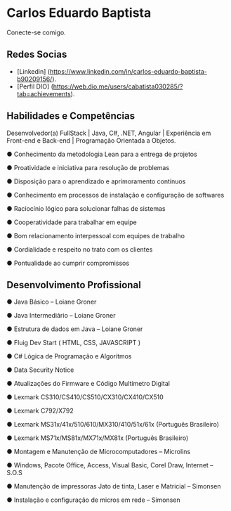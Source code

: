 
# Carlos Eduardo Baptista

Conecte-se comigo.

##  Redes Socias

- [Linkedin] (https://www.linkedin.com/in/carlos-eduardo-baptista-b90209156/).
- [Perfil DIO] (https://web.dio.me/users/cabatista030285/?tab=achievements).


## Habilidades e Competências

Desenvolvedor(a) FullStack | Java, C#, .NET, Angular | Experiência em Front-end e Back-end | Programação Orientada a Objetos.

● Conhecimento da metodologia Lean para a entrega de projetos

● Proatividade e iniciativa para resolução de problemas

● Disposição para o aprendizado e aprimoramento contínuos

● Conhecimento em processos de instalação e configuração de softwares

● Raciocínio lógico para solucionar falhas de sistemas

● Cooperatividade para trabalhar em equipe

● Bom relacionamento interpessoal com equipes de trabalho

● Cordialidade e respeito no trato com os clientes

● Pontualidade ao cumprir compromissos


## Desenvolvimento Profissional

● Java Básico – Loiane Groner

● Java Intermediário – Loiane Groner

● Estrutura de dados em Java – Loiane Groner

● Fluig Dev Start ( HTML, CSS, JAVASCRIPT )

● C# Lógica de Programação e Algoritmos

● Data Security Notice

● Atualizações do Firmware e Código Multímetro Digital

● Lexmark CS310/CS410/CS510/CX310/CX410/CX510

● Lexmark C792/X792

● Lexmark MS31x/41x/510/610/MX310/410/51x/61x 
(Português Brasileiro)

● Lexmark MS71x/MS81x/MX71x/MX81x (Português 
Brasileiro)

● Montagem e Manutenção de Microcomputadores – Microlins

● Windows, Pacote Office, Access, Visual Basic, Corel Draw, Internet – S.O.S

● Manutenção de impressoras Jato de tinta, Laser e Matricial – Simonsen

● Instalação e configuração de micros em rede – Simonsen

